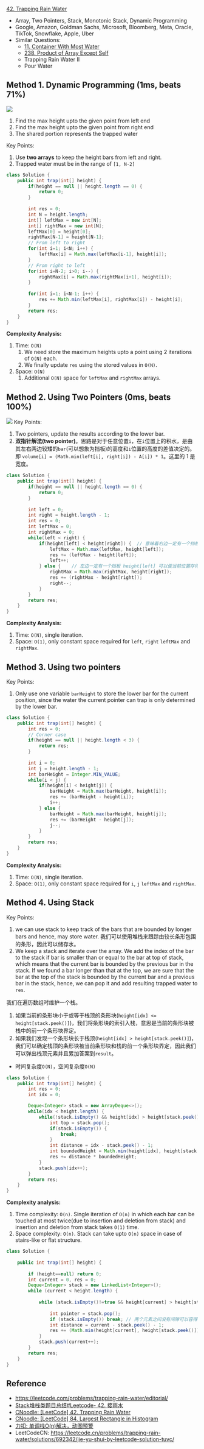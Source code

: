 [42. Trapping Rain Water](https://leetcode.com/problems/trapping-rain-water/)

* Array, Two Pointers, Stack, Monotonic Stack, Dynamic Programming
* Google, Amazon, Goldman Sachs, Microsoft, Bloomberg, Meta, Oracle, TikTok, Snowflake, Apple, Uber
* Similar Questions:
    * [11. Container With Most Water](https://leetcode.com/problems/container-with-most-water/)
    * [238. Product of Array Except Self](https://leetcode.com/problems/product-of-array-except-self/description/)
    * Trapping Rain Water II
    * Pour Water


## Method 1. Dynamic Programming (1ms, beats 71%)
![](images/0042_trapping_rain_water_DP.png)
1. Find the max height upto the given point from left end
2. Find the max height upto the given point from right end
3. The shared portion represents the trapped water

Key Points:
1. Use **two arrays** to keep the height bars from left and right.
2. Trapped water must be in the range of `[1, N-2]`

```java
class Solution {
    public int trap(int[] height) {
        if(height == null || height.length == 0) {
            return 0;
        }
        
        int res = 0;
        int N = height.length;
        int[] leftMax = new int[N];
        int[] rightMax = new int[N];
        leftMax[0] = height[0];
        rightMax[N-1] = height[N-1];
        // From left to right
        for(int i=1; i<N; i++) {
            leftMax[i] = Math.max(leftMax[i-1], height[i]);
        }
        // From right to left
        for(int i=N-2; i>0; i--) {
            rightMax[i] = Math.max(rightMax[i+1], height[i]);
        }
        
        for(int i=1; i<N-1; i++) {
            res += Math.min(leftMax[i], rightMax[i]) - height[i];
        }
        return res;
    }
}
```
**Complexity Analysis:**
1. Time: `O(N)`
   1. We need store the maximum heights upto a point using 2 iterations of `O(N)` each.
   2. We finally update `res` using the stored values in `O(N)`.
2. Space: `O(N)`
   1. Additional `O(N)` space for `leftMax` and `rightMax` arrays.


## Method 2. Using Two Pointers (0ms, beats 100%)
![](images/0042_trapping_rain_water_TwoPointer.png)
Key Points:
1. Two pointers, update the results according to the lower bar.
2. **双指针解法(two pointer)**。思路是对于任意位置`i`，在`i`位置上的积水，是由其左右两边较矮的`bar`(可以想象为挡板)的高度和`i`位置的高度的差值决定的。即 `volume[i] = (Math.min(left[i], right[i]) - A[i]) * 1`。这里的 1 是宽度。

```Java
class Solution {
    public int trap(int[] height) {
        if(height == null || height.length == 0) {
            return 0;
        }
        
        int left = 0;
        int right = height.length - 1;
        int res = 0;
        int leftMax = 0;
        int rightMax = 0;
        while(left < right) {
            if(height[left] < height[right]) {  // 意味着右边一定有一个挡板 height[right] 可以使当前位置存得住水,所以只要确定左边的bar即可
                leftMax = Math.max(leftMax, height[left]);
                res += (leftMax - height[left]);
                left++;
            } else {    // 左边一定有一个挡板 height[left] 可以使当前位置存得住水
                rightMax = Math.max(rightMax, height[right]);
                res += (rightMax - height[right]);
                right--;
            }
        }
        return res;
    }
}
```
**Complexity Analysis:**
1. Time: `O(N)`, single iteration.
2. Space: `O(1)`, only constant space required for `left`, `right` `leftMax` and `rightMax`.


## Method 3. Using two pointers
Key Points:
1. Only use one variable `barHeight` to store the lower bar for the current position, since the water the current pointer can trap is only determined by the lower bar.

```java
class Solution {
    public int trap(int[] height) {
        int res = 0;
        // Corner case
        if(height == null || height.length < 3) {
            return res;
        }
        
        int i = 0;
        int j = height.length - 1;
        int barHeight = Integer.MIN_VALUE;
        while(i < j) {
            if(height[i] < height[j]) {
                barHeight = Math.max(barHeight, height[i]);
                res += (barHeight - height[i]);
                i++;
            } else {
                barHeight = Math.max(barHeight, height[j]);
                res += (barHeight - height[j]);
                j--;
            }
        }
        return res;
    }
}
```
**Complexity Analysis:**
1. Time: `O(N)`, single iteration.
2. Space: `O(1)`, only constant space required for `i`, `j` `leftMax` and `rightMax`.


## Method 4. Using Stack
Key Points:
1. we can use stack to keep track of the bars that are bounded by longer bars and hence, may store water. 我们可以使用堆栈来跟踪由较长条形包围的条形，因此可以储存水。
2. We keep a stack and iterate over the array. We add the index of the bar to the stack if bar is smaller than or equal to the bar at top of stack, which means that the current bar is bounded by the previous bar in the stack. If we found a bar longer than that at the top, we are sure that the bar at the top of the stack is bounded by the current bar and a previous bar in the stack, hence, we can pop it and add resulting trapped water to `res`.

我们在遍历数组时维护一个栈。
1. 如果当前的条形块小于或等于栈顶的条形块(`height[idx] <= height[stack.peek()]`)，我们将条形块的索引入栈，意思是当前的条形块被栈中的前一个条形块界定。
2. 如果我们发现一个条形块长于栈顶(`height[idx] > height[stack.peek()]`)，我们可以确定栈顶的条形块被当前条形块和栈的前一个条形块界定，因此我们可以弹出栈顶元素并且累加答案到`result`。
* 时间复杂度`O(N)`，空间复杂度`O(N)`

```Java
class Solution {
    public int trap(int[] height) {
        int res = 0;
        int idx = 0;

        Deque<Integer> stack = new ArrayDeque<>();
        while(idx < height.length) {
            while(!stack.isEmpty() && height[idx] > height[stack.peek()]) {
                int top = stack.pop();
                if(stack.isEmpty()) {
                    break;
                }
                int distance = idx - stack.peek() - 1;
                int boundedHeight = Math.min(height[idx], height[stack.peek()]) - height[top];
                res += distance * boundedHeight;
            }
            stack.push(idx++);
        }
        return res;
    }
}
```
**Complexity analysis:**
1. Time complexity: `O(n)`. Single iteration of `O(n)` in which each bar can be touched at most twice(due to insertion and deletion from stack) and insertion and deletion from stack takes `O(1)` time.
2. Space complexity: `O(n)`. Stack can take upto `O(n)` space in case of stairs-like or flat structure. 


```Java
class Solution {
    
    public int trap(int[] height) {
    
        if (height==null) return 0;
        int current = 0, res = 0;
        Deque<Integer> stack = new LinkedList<Integer>();
        while (current < height.length) {
    
            while (stack.isEmpty()!=true && height[current] > height[stack.peek()]) {
    
                int pointer = stack.pop();
                if (stack.isEmpty()) break; // 两个元素之间没有间隙可以容得下水
                int distance = current - stack.peek() - 1;
                res += (Math.min(height[current], height[stack.peek()]) - height[pointer]) * distance;
            }
            stack.push(current++);
        }
        return res;
    }
}
```


## Reference
* https://leetcode.com/problems/trapping-rain-water/editorial/
* [Stack堆栈类题目总结#Leetcode- 42. 接雨水](https://blog.nowcoder.net/n/3d600a3bd5c84117adef75d6736e303a)
* [CNoodle: [LeetCode] 42. Trapping Rain Water](https://www.cnblogs.com/cnoodle/p/12156238.html)
* [CNoodle: [LeetCode] 84. Largest Rectangle in Histogram](https://www.cnblogs.com/cnoodle/p/12849361.html)
* [力扣: 单调栈O(n)解决，动图预警](https://leetcode.cn/problems/trapping-rain-water/solutions/185879/dan-diao-zhan-jie-jue-jie-yu-shui-wen-ti-by-sweeti/)
* LeetCodeCN: https://leetcode.cn/problems/trapping-rain-water/solutions/692342/jie-yu-shui-by-leetcode-solution-tuvc/
